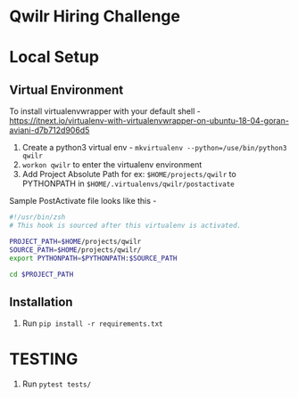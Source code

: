 Qwilr Hiring Challenge
================================

# Local Setup

## Virtual Environment
To install virtualenvwrapper with your default shell - https://itnext.io/virtualenv-with-virtualenvwrapper-on-ubuntu-18-04-goran-aviani-d7b712d906d5

1. Create a python3 virtual env  - `mkvirtualenv --python=/use/bin/python3 qwilr`
2. `workon qwilr` to enter the virtualenv environment
3. Add Project Absolute Path for ex: `$HOME/projects/qwilr` to PYTHONPATH in `$HOME/.virtualenvs/qwilr/postactivate`

Sample PostActivate file looks like this -
```sh
#!/usr/bin/zsh
# This hook is sourced after this virtualenv is activated.

PROJECT_PATH=$HOME/projects/qwilr
SOURCE_PATH=$HOME/projects/qwilr/
export PYTHONPATH=$PYTHONPATH:$SOURCE_PATH

cd $PROJECT_PATH
```

## Installation
1. Run `pip install -r requirements.txt`


# TESTING
1. Run `pytest tests/`
